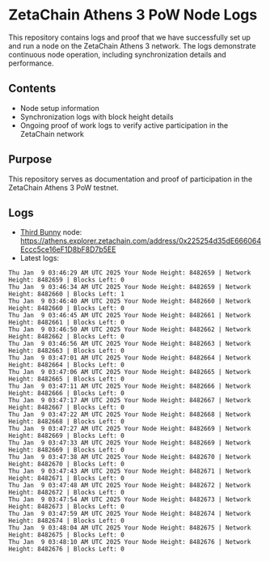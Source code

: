 # ZetaChain Athens 3 PoW Node Logs
This repository contains logs and proof that we have successfully set up and run a node on the ZetaChain Athens 3 network. The logs demonstrate continuous node operation, including synchronization details and performance.

## Contents
- Node setup information
- Synchronization logs with block height details
- Ongoing proof of work logs to verify active participation in the ZetaChain network

## Purpose
This repository serves as documentation and proof of participation in the ZetaChain Athens 3 PoW testnet.

## Logs

- [Third Bunny](https://thirdbunny.xyz/) node: https://athens.explorer.zetachain.com/address/0x225254d35dE666064Eccc5ce16eF1D8bF8D7b5EE
- Latest logs:
```
Thu Jan  9 03:46:29 AM UTC 2025 Your Node Height: 8482659 | Network Height: 8482659 | Blocks Left: 0
Thu Jan  9 03:46:34 AM UTC 2025 Your Node Height: 8482659 | Network Height: 8482660 | Blocks Left: 1
Thu Jan  9 03:46:40 AM UTC 2025 Your Node Height: 8482660 | Network Height: 8482660 | Blocks Left: 0
Thu Jan  9 03:46:45 AM UTC 2025 Your Node Height: 8482661 | Network Height: 8482661 | Blocks Left: 0
Thu Jan  9 03:46:50 AM UTC 2025 Your Node Height: 8482662 | Network Height: 8482662 | Blocks Left: 0
Thu Jan  9 03:46:56 AM UTC 2025 Your Node Height: 8482663 | Network Height: 8482663 | Blocks Left: 0
Thu Jan  9 03:47:01 AM UTC 2025 Your Node Height: 8482664 | Network Height: 8482664 | Blocks Left: 0
Thu Jan  9 03:47:06 AM UTC 2025 Your Node Height: 8482665 | Network Height: 8482665 | Blocks Left: 0
Thu Jan  9 03:47:11 AM UTC 2025 Your Node Height: 8482666 | Network Height: 8482666 | Blocks Left: 0
Thu Jan  9 03:47:17 AM UTC 2025 Your Node Height: 8482667 | Network Height: 8482667 | Blocks Left: 0
Thu Jan  9 03:47:22 AM UTC 2025 Your Node Height: 8482668 | Network Height: 8482668 | Blocks Left: 0
Thu Jan  9 03:47:27 AM UTC 2025 Your Node Height: 8482669 | Network Height: 8482669 | Blocks Left: 0
Thu Jan  9 03:47:33 AM UTC 2025 Your Node Height: 8482669 | Network Height: 8482669 | Blocks Left: 0
Thu Jan  9 03:47:38 AM UTC 2025 Your Node Height: 8482670 | Network Height: 8482670 | Blocks Left: 0
Thu Jan  9 03:47:43 AM UTC 2025 Your Node Height: 8482671 | Network Height: 8482671 | Blocks Left: 0
Thu Jan  9 03:47:48 AM UTC 2025 Your Node Height: 8482672 | Network Height: 8482672 | Blocks Left: 0
Thu Jan  9 03:47:54 AM UTC 2025 Your Node Height: 8482673 | Network Height: 8482673 | Blocks Left: 0
Thu Jan  9 03:47:59 AM UTC 2025 Your Node Height: 8482674 | Network Height: 8482674 | Blocks Left: 0
Thu Jan  9 03:48:04 AM UTC 2025 Your Node Height: 8482675 | Network Height: 8482675 | Blocks Left: 0
Thu Jan  9 03:48:10 AM UTC 2025 Your Node Height: 8482676 | Network Height: 8482676 | Blocks Left: 0
```
